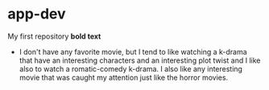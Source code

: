 # app-dev
My first repository
**bold text**
- I don't have any favorite movie, but I tend to like watching a k-drama that have an interesting characters and an interesting plot twist and I like also to watch a romatic-comedy k-drama. I also like any interesting movie that was caught my attention just like the horror movies.
